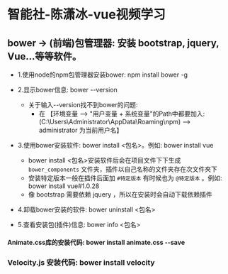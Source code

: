 # 智能社-陈潇冰-vue视频学习

## bower -> (前端)包管理器: 安装 bootstrap, jquery, Vue...等等软件。

  - 1.使用node的npm包管理器安装bower: npm install bower -g
  
  - 2.显示bower信息: bower --version
    + 关于输入--version找不到bower的问题: 
        - 在 【环境变量 --> "用户变量 + 系统变量"的Path中都要加入: (C:\Users\Administrator\AppData\Roaming\npm) --> administrator 为当前用户名】
  
  - 3.使用bower安装软件: bower install <包名>。例如: bower install vue
    + bower install <包名>安装软件后会在项目文件下下生成 `bower_components` 文件夹，插件以自己名称的文件夹存在次文件夾下
    + 安装特定版本一般在插件后面加 `#特定版本` 有时候也为 `@特定版本` 。例如: bower install vue#1.0.28 
    + 像 bootstrap 需要依赖 jquery ，所以在安装时会自动下载依赖插件
  
  - 4.卸载bower安装的软件: bower uninstall <包名> 
  
  + 5.查看安装包(插件)信息: bower info <包名>
  
  
  
#### Animate.css库的安装代码: bower install animate.css --save
### Velocity.js 安装代码:    bower install velocity
  
  
  
  